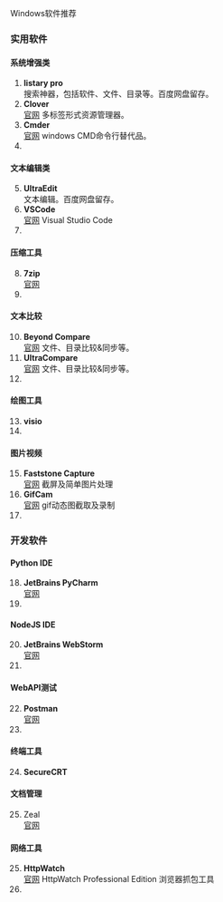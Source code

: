 Windows软件推荐
### 实用软件
#### 系统增强类
 1. **listary pro**  
 搜索神器，包括软件、文件、目录等。百度网盘留存。
 2. **Clover**  
 [官网](http://cn.ejie.me/) 多标签形式资源管理器。
 3. **Cmder**  
[官网](http://cmder.net/) windows CMD命令行替代品。
 4.    
#### 文本编辑类
 5.  **UltraEdit**  
文本编辑。百度网盘留存。
 6. **VSCode**  
[官网](https://code.visualstudio.com/) Visual Studio Code
 7. 
#### 压缩工具
 8. **7zip**  
[官网](https://www.7-zip.org/)
 9. 
#### 文本比较
 10. **Beyond Compare**  
[官网](https://www.scootersoftware.com/) 文件、目录比较&同步等。
 11. **UltraCompare**  
[官网](https://www.ultraedit.com/products/ultracompare/) 文件、目录比较&同步等。
 12. 
#### 绘图工具
 13. **visio**
 14. 
#### 图片视频
 15. **Faststone Capture**  
[官网](http://www.faststone.org/)  截屏及简单图片处理
 16. **GifCam**  
[官网](http://blog.bahraniapps.com/gifcam/) gif动态图截取及录制
 17. 
### 开发软件
#### Python IDE
 18. **JetBrains  PyCharm**   
[官网](https://www.jetbrains.com/pycharm/)
 19. 
 #### NodeJS IDE
 20.  **JetBrains WebStorm**  
[官网](https://www.jetbrains.com/webstorm/)
 21. 
 #### WebAPI测试
 22. **Postman**  
 [官网]()
 23. 
 #### 终端工具
 24. **SecureCRT**  
 #### 文档管理
  25. Zeal  
  [官网](https://zealdocs.org/)
 #### 网络工具
 25. **HttpWatch**   
 [官网](https://www.httpwatch.com/) HttpWatch Professional Edition 浏览器抓包工具
 27. 

<!--stackedit_data:
eyJoaXN0b3J5IjpbNzA4OTE4MzUwLC0xMzc5OTg0NjY0XX0=
-->